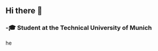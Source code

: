 ## Hi there 👋
### -🎓 Student at the Technical University of Munich
he
<!--
Maybe add a picture of something?
-->
